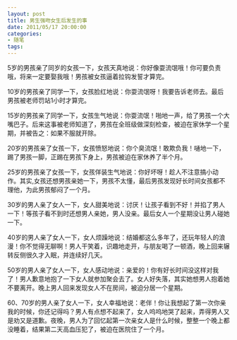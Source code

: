 ```yaml
---
layout: post
title: 男生强吻女生后发生的事
date: 2011/05/17 20:00:00
categories: 
- 随笔
tags: 
---
```


5岁的男孩亲了同岁的女孩一下，女孩天真地说：你好像耍流氓哦！你可要负责哦，将来一定要娶我哦！男孩被女孩逼着拉钩发誓才算完。　　

10岁的男孩亲了同学一下，女孩脸红地说：你耍流氓呀！我要告诉老师去。最后男孩被老师罚站1小时才算完。　　

15岁的男孩亲了同学一下，女孩生气地说：你耍流氓！啪地一声，给了男孩一个大嘴巴子。后来这事被老师知道了，男孩在全班级做深刻检查，被迫在家休学一个星期，并被告之：如果不服就开除。　　

20岁的男孩亲了女孩一下，女孩愤怒地说：你个臭流氓！敢欺负我！嗵地一下，踢了男孩一脚，正踢在男孩下身上，男孩被迫在家休养了半个月。　　

25岁的男孩亲了女孩一下，女孩佯装生气地说：你好坏呀！趁人不注意搞小动作。其实,女孩还想男孩亲她一下，男孩不太懂，最后男孩发现好长时间女孩都不理他，为此男孩郁闷了一个月。　　

30岁的男人亲了女人一下，女人甜美地说：讨厌！让孩子看到不好！并掐了男人一下！等孩子看不到时还想男人亲她，男人没亲。最后女人一个星期没让男人碰她一下。　　

40岁的男人亲了女人一下，女人烦躁地说：结婚都这么多年了，还玩年轻人的浪漫！你不觉得无聊啊！男人干笑着，识趣地走开，与朋友喝了一顿酒，晚上回来辗转反侧很久才入眠，并连续好几天。　　

50岁的男人亲了女人一下，女人感动地说：亲爱的！你有好长时间没这样对我了！男人歉意地抱了一下女人就参加聚会去了。女人好失落，其实她想男人抱着她不要离开。晚上男人回来发现女人不在房间，被迫分居一个星期。　　

60、70岁的男人亲了女人一下，女人幸福地说：老伴！你让我想起了第一次你亲我的时候，你还记得吗？男人有点想不起来了，女人呜呜地哭了起来，弄得男人又是劝又是道歉。夜晚，男人为了回忆起第一次亲女人是什么时候，整整一个晚上都没睡着，结果第二天高血压犯了，被迫在医院住了一个月。
